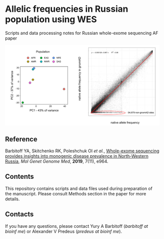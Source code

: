 # Allelic frequencies in Russian population using WES 

Scripts and data processing notes for Russian whole-exome sequencing AF paper

<img src="https://github.com/bioinf/afpaper/blob/master/img/git_v1.svg?sanitize=true">

## Reference 

Barbitoff YA, Skitchenko RK, Poleshchuk OI *et al.*, [Whole-exome sequencing provides insights into monogenic disease prevalence in North-Western Russia](https://onlinelibrary.wiley.com/doi/full/10.1002/mgg3.964), *Mol Genet Genome Med*, **2019**, 7(11), e964.

## Contents 

This repository contains scripts and data files used during preparation of the manuscript. Please consult Methods section in the paper for more details. 

## Contacts 

If you have any questions, please contact Yury A Barbitoff (*barbitoff at bioinf me*) or Alexander V Predeus (*predeus at bioinf me*). 
